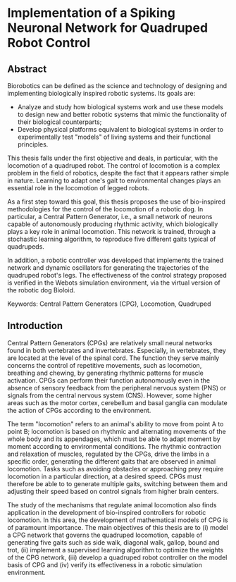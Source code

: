 Implementation of a Spiking Neuronal Network for Quadruped Robot Control
================================

Abstract
----------------------
Biorobotics can be defined as the science and technology of designing and implementing biologically inspired robotic systems. Its goals are:
* Analyze and study how biological systems work and use these models to design new and better robotic systems that mimic the functionality of their biological counterparts;
* Develop physical platforms equivalent to biological systems in order to experimentally test "models" of living systems and their functional principles.

This thesis falls under the first objective and deals, in particular, with the locomotion of a quadruped robot. The control of locomotion is a complex problem in the field of robotics, despite the fact that it appears rather simple in nature. Learning to adapt one's gait to environmental changes plays an essential role in the locomotion of legged robots. 

As a first step toward this goal, this thesis proposes the use of bio-inspired methodologies for the control of the locomotion of a robotic dog. In particular, a Central Pattern Generator, i.e., a small network of neurons capable of autonomously producing rhythmic activity, which biologically plays a key role in animal locomotion. This network is trained, through a stochastic learning algorithm, to reproduce five different gaits typical of quadrupeds.

In addition, a robotic controller was developed that implements the trained network and dynamic oscillators for generating the trajectories of the quadruped robot's legs. The effectiveness of the control strategy proposed is verified in the Webots simulation environment, via the virtual version of the robotic dog Bioloid.

Keywords: Central Pattern Generators (CPG), Locomotion, Quadruped

Introduction
-------------------
Central Pattern Generators (CPGs) are relatively small neural networks found in both vertebrates and invertebrates. Especially, in vertebrates, they are located at the level of the spinal cord. The function they serve mainly concerns the control of repetitive movements, such as locomotion, breathing and chewing, by generating rhythmic patterns for muscle activation. CPGs can perform their function autonomously even in the absence of sensory feedback from the peripheral nervous system (PNS)  or signals from the central nervous system (CNS). However, some higher areas such as the motor cortex, cerebellum and basal ganglia can modulate the action of CPGs according to the environment.

The term "locomotion" refers to an animal's ability to move from point A to point B; locomotion is based on rhythmic and alternating movements of the whole body and its appendages, which must be able to adapt moment by moment according to environmental conditions. The rhythmic contraction and relaxation of muscles, regulated by the CPGs, drive the limbs in a specific order, generating the different gaits that are observed in animal locomotion. Tasks such as avoiding obstacles or approaching prey require locomotion in a particular direction, at a desired speed. CPGs must therefore be able to to generate multiple gaits, switching between them and adjusting their speed based on control signals from higher brain centers.

The study of the mechanisms that regulate animal locomotion also finds application in the development of bio-inspired controllers for robotic locomotion. In this area, the development of mathematical models of CPG is of paramount importance. The main objectives of this thesis are to (i) model a CPG network that governs the quadruped locomotion, capable of generating five gaits such as side walk, diagonal walk, gallop, bound and trot, (ii) implement a supervised learning algorithm to optimize the weights of the CPG network, (iii) develop a quadruped robot controller on the model basis of CPG and (iv) verify its effectiveness in a robotic simulation environment.
